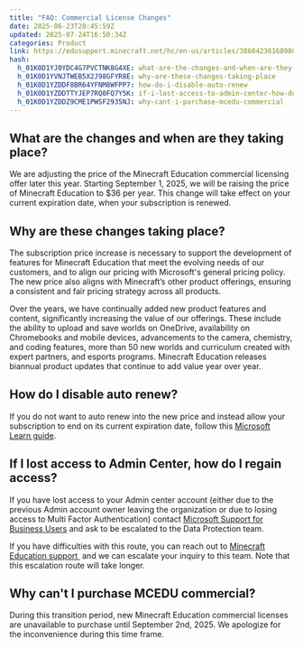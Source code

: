 ```yaml
---
title: "FAQ: Commercial License Changes"
date: 2025-06-23T20:45:59Z
updated: 2025-07-24T16:50:34Z
categories: Product
link: https://edusupport.minecraft.net/hc/en-us/articles/38684236168980-FAQ-Commercial-License-Changes
hash:
  h_01K0D1YJ0YDC4G7PVCTNK8G4XE: what-are-the-changes-and-when-are-they-taking-place
  h_01K0D1YVNJTWEB5X2J98GFYR8E: why-are-these-changes-taking-place
  h_01K0D1YZDDF8BR64YFNM8WFPP7: how-do-i-disable-auto-renew
  h_01K0D1YZDDTTYJEP7RQ0FQ7Y5K: if-i-lost-access-to-admin-center-how-do-i-regain-access
  h_01K0D1YZDDZ9CME1PWSF2935NJ: why-cant-i-purchase-mcedu-commercial
---
```


## What are the changes and when are they taking place?

We are adjusting the price of the Minecraft Education commercial licensing offer later this year. Starting September 1, 2025, we will be raising the price of Minecraft Education to \$36 per year. This change will take effect on your current expiration date, when your subscription is renewed. 

## Why are these changes taking place?

The subscription price increase is necessary to support the development of features for Minecraft Education that meet the evolving needs of our customers, and to align our pricing with Microsoft's general pricing policy. The new price also aligns with Minecraft’s other product offerings, ensuring a consistent and fair pricing strategy across all products.

Over the years, we have continually added new product features and content, significantly increasing the value of our offerings. These include the ability to upload and save worlds on OneDrive, availability on Chromebooks and mobile devices, advancements to the camera, chemistry, and coding features, more than 50 new worlds and curriculum created with expert partners, and esports programs. Minecraft Education releases biannual product updates that continue to add value year over year.

## How do I disable auto renew?

If you do not want to auto renew into the new price and instead allow your subscription to end on its current expiration date, follow this [Microsoft Learn guide](https://learn.microsoft.com/en-us/microsoft-365/commerce/subscriptions/renew-your-subscription?view=o365-worldwide).

## If I lost access to Admin Center, how do I regain access?

If you have lost access to your Admin center account (either due to the previous Admin account owner leaving the organization or due to losing access to Multi Factor Authentication) contact [Microsoft Support for Business Users](https://support.microsoft.com/en-us/topic/customer-service-phone-numbers-c0389ade-5640-e588-8b0e-28de8afeb3f2) and ask to be escalated to the Data Protection team.

If you have difficulties with this route, you can reach out to [Minecraft Education support ](https://aka.ms/MEE_New_Request) and we can escalate your inquiry to this team. Note that this escalation route will take longer. 

## Why can't I purchase MCEDU commercial?

During this transition period, new Minecraft Education commercial licenses are unavailable to purchase until September 2nd, 2025. We apologize for the inconvenience during this time frame.
